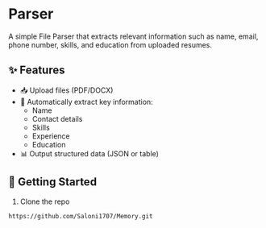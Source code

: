 # Parser

A simple File Parser that extracts relevant information such as name, email, phone number, skills, and education from uploaded resumes.

## ✨ Features

- 📥 Upload files (PDF/DOCX)
- 🧠 Automatically extract key information:
  - Name
  - Contact details
  - Skills
  - Experience
  - Education
- 📊 Output structured data (JSON or table)

## 🚀 Getting Started

1. Clone the repo

```bash
https://github.com/Saloni1707/Memory.git


